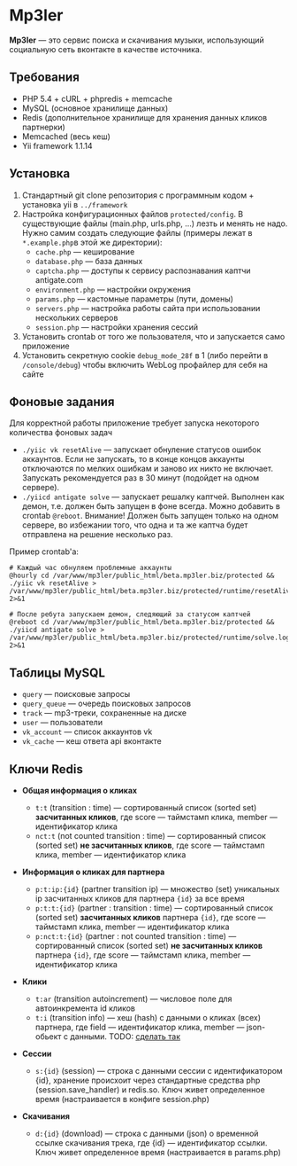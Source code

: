 Mp3ler
==========

**Mp3ler** — это сервис поиска и скачивания музыки, использующий социальную сеть вконтакте в качестве источника.

Требования
----------
*  PHP 5.4 + cURL + phpredis + memcache
*  MySQL (основное хранилище данных)
*  Redis (дополнительное хранилище для хранения данных кликов партнерки)
*  Memcached (весь кеш)
*  Yii framework 1.1.14

Установка
---------
1. Стандартный git clone репозитория с программным кодом + установка yii в `../framework`
2. Настройка конфигурационных файлов `protected/config`. В существующие файлы (main.php, urls.php, ...) лезть и менять не надо. Нужно самим создать следующие файлы (примеры лежат в `*.example.php`в этой же директории):
    * `cache.php` — кеширование
    * `database.php` — база данных
    * `captcha.php` — доступы к сервису распознавания каптчи antigate.com
    * `environment.php` — настройки окружения
    * `params.php` — кастомные параметры (пути, домены)
    * `servers.php` — настройка работы сайта при использовании нескольких серверов
    * `session.php` — настройки хранения сессий
3. Установить crontab от того же пользователя, что и запускается само приложение
4. Установить секретную cookie `debug_mode_28f` в 1 (либо перейти в `/console/debug`) чтобы включить WebLog профайлер для себя на сайте

Фоновые задания
---------------
Для корректной работы приложение требует запуска некоторого количества фоновых задач
*  `./yiic vk resetAlive` — запускает обнуление статусов ошибок аккаунтов. Если не запускать, то в конце концов аккаунты отключаются по мелких ошибкам и заново их никто не включает. Запускать рекомендуется раз в 30 минут (подойдет на одном сервере).
*  `./yiicd antigate solve` — запускает решалку каптчей. Выполнен как демон, т.е. должен быть запущен в фоне всегда. Можно добавить в crontab `@reboot`. Внимание! Должен быть запущен только на одном сервере, во избежании того, что одна и та же каптча будет отправлена на решение несколько раз.

Пример crontab'а:

    # Каждый час обнуляем проблемные аккаунты
    @hourly cd /var/www/mp3ler/public_html/beta.mp3ler.biz/protected && ./yiic vk resetAlive > /var/www/mp3ler/public_html/beta.mp3ler.biz/protected/runtime/resetAlive.log 2>&1

    # После ребута запускаем демон, следяющий за статусом каптчей
    @reboot cd /var/www/mp3ler/public_html/beta.mp3ler.biz/protected && ./yiicd antigate solve > /var/www/mp3ler/public_html/beta.mp3ler.biz/protected/runtime/solve.log 2>&1


Таблицы MySQL
-------------
*  `query` — поисковые запросы
*  `query_queue` — очередь поисковых запросов
*  `track` — mp3-треки, сохраненные на диске
*  `user` — пользователи
*  `vk_account` — список аккаунтов vk
*  `vk_cache` — кеш ответа api вконтакте
        
Ключи Redis
-----------
* **Общая информация о кликах**
    * `t:t` (transition : time) — сортированный список (sorted set) **засчитанных кликов**, где score — таймстамп клика, member — идентификатор клика
    * `nct:t` (not counted transition : time) — сортированный список (sorted set) **не засчитанных кликов**, где score — таймстамп клика, member — идентификатор клика
* **Информация о кликах для партнера**
    * `p:t:ip:{id}` (partner transition ip)  — множество (set) уникальных ip засчитанных кликов для партнера `{id}` за все время
    * `p:t:t:{id}` (partner : transition : time) — сортированный список (sorted set) **засчитанных кликов** партнера `{id}`, где score — таймстамп клика, member — идентификатор клика
    * `p:nct:t:{id}` (partner : not counted transition : time) — сортированный список (sorted set) **не засчитанных кликов** партнера `{id}`, где score — таймстамп клика, member — идентификатор клика
* **Клики**
    * `t:ar` (transition autoincrement) — числовое поле для автоинкремента id кликов
    * `t:i` (transition info) — хеш (hash) с данными о кликах (всех) партнера, где field — идентификатор клика, member — json-обьект с данными. TODO: [сделать так][1]
* **Сессии**
    * `s:{id}` (session) — строка с данными сессии с идентификатором {id}, хранение происхоит через стандартные средства php (session.save_handler) и redis.so. Ключ живет определенное время (настраивается в конфиге session.php)
* **Скачивания**
    * `d:{id}` (download) — строка с данными (json) о временной ссылке скачивания трека, где {id} — идентификатор ссылки. Ключ живет определенное время (настраивается в params.php)


  [1]: http://instagram-engineering.tumblr.com/post/12202313862/storing-hundreds-of-millions-of-simple-key-value-pairs
